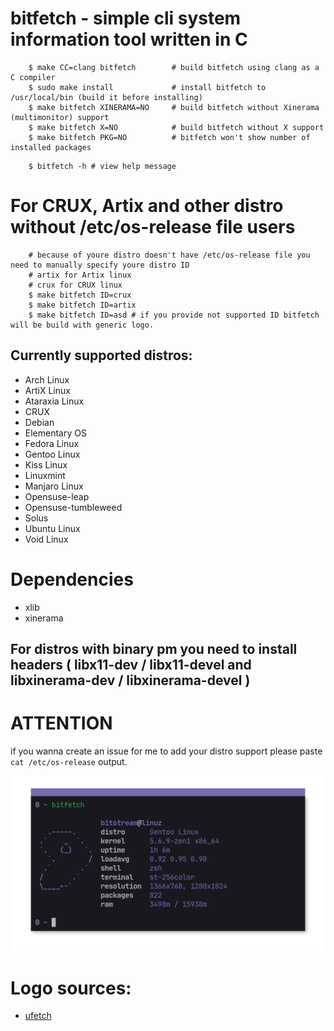 # bitfetch - simple cli system information tool written in C

```shell
    $ make CC=clang bitfetch        # build bitfetch using clang as a C compiler
    $ sudo make install             # install bitfetch to /usr/local/bin (build it before installing)
    $ make bitfetch XINERAMA=NO     # build bitfetch without Xinerama (multimonitor) support
    $ make bitfetch X=NO            # build bitfetch without X support
    $ make bitfetch PKG=NO          # bitfetch won't show number of installed packages
```

```shell
    $ bitfetch -h # view help message
```

# For CRUX, Artix and other distro without /etc/os-release file users

```shell
    # because of youre distro doesn't have /etc/os-release file you need to manually specify youre distro ID
    # artix for Artix linux
    # crux for CRUX linux
    $ make bitfetch ID=crux
    $ make bitfetch ID=artix
    $ make bitfetch ID=asd # if you provide not supported ID bitfetch will be build with generic logo.
```

## Currently supported distros:

+ Arch Linux
+ ArtiX Linux
+ Ataraxia Linux
+ CRUX
+ Debian
+ Elementary OS
+ Fedora Linux
+ Gentoo Linux
+ Kiss Linux
+ Linuxmint
+ Manjaro Linux
+ Opensuse-leap
+ Opensuse-tumbleweed
+ Solus
+ Ubuntu Linux
+ Void Linux

# Dependencies
+ xlib
+ xinerama

## For distros with binary pm you need to install headers ( libx11-dev / libx11-devel  and libxinerama-dev / libxinerama-devel )

# ATTENTION

if you wanna create an issue for me to add your distro support please paste `cat /etc/os-release` output.

![screenshot](./bitfetch.png)

# Logo sources:
+ [ufetch](https://gitlab.com/jschx/ufetch)
